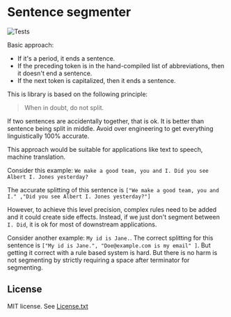 # Sentence segmenter

![Tests](https://github.com/santhoshtr/sentencesegmenter/actions/workflows/tests.yml/badge.svg)

Basic approach:

- If it's a period, it ends a sentence.
- If the preceding token is in the hand-compiled list of abbreviations, then it doesn't end a sentence.
- If the next token is capitalized, then it ends a sentence.

This is library is based on the following principle:

> When in doubt, do not split.

If two sentences are accidentally together, that is ok. It is better than
sentence being split in middle. Avoid over engineering to get everything
linguistically 100% accurate.

This approach would be suitable for applications like text to speech, machine translation.

Consider this example: `We make a good team, you and I. Did you see Albert I. Jones yesterday?`

The accurate splitting of this sentence is
`["We make a good team, you and I." ,"Did you see Albert I. Jones yesterday?"]`

However, to achieve this level precision, complex rules need to be added and it could create side effects. Instead, if we just don't segment between `I. Did`, it is ok for most of downstream applications.

Consider another example: `My id is Jane.`.
The correct splitting for this sentence is `["My id is Jane.", "Doe@example.com is my email" ]`. But getting it correct with a rule based system is hard. But there is no harm is not segmenting by strictly requiring a space after terminator for segmenting.

## License

MIT license. See [License.txt](./LICENSE.txt)
